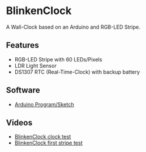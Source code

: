 # BlinkenClock
A Wall-Clock based on an Arduino and RGB-LED Stripe.


## Features
* RGB-LED Stripe with 60 LEDs/Pixels
* LDR Light Sensor
* DS1307 RTC (Real-Time-Clock) with backup battery


## Software
* [Arduino Program/Sketch](https://github.com/watterott/BlinkenClock/tree/master/src)


## Videos
 * [BlinkenClock clock test](http://www.youtube.com/watch?v=yUpm_b8Tglw)
 * [BlinkenClock first stripe test](http://www.youtube.com/watch?v=Y0s2O4bYvBU)
